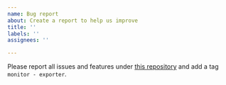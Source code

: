 ```yaml
---
name: Bug report
about: Create a report to help us improve
title: ''
labels: ''
assignees: ''

---
```


Please report all issues and features under [this repository](https://github.com/Azure/azure-sdk-for-python/issues/new/choose) and add a tag `monitor - exporter`.
